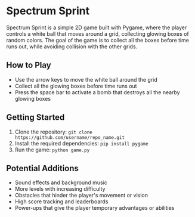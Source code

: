 # Spectrum Sprint

Spectrum Sprint is a simple 2D game built with Pygame, where the player controls a white ball that moves around a grid, collecting glowing boxes of random colors. The goal of the game is to collect all the boxes before time runs out, while avoiding collision with the other grids.

## How to Play

- Use the arrow keys to move the white ball around the grid
- Collect all the glowing boxes before time runs out
- Press the space bar to activate a bomb that destroys all the nearby glowing boxes

## Getting Started

1. Clone the repository: `git clone https://github.com/username/repo_name.git`
2. Install the required dependencies: `pip install pygame`
3. Run the game: `python game.py`

## Potential Additions

- Sound effects and background music
- More levels with increasing difficulty
- Obstacles that hinder the player's movement or vision
- High score tracking and leaderboards
- Power-ups that give the player temporary advantages or abilities
